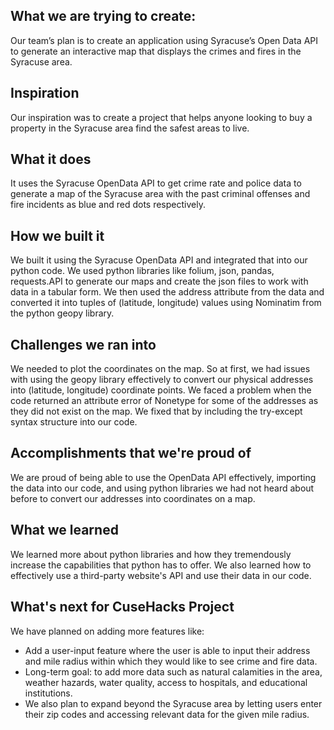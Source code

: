 ## What we are trying to create:

Our team’s plan is to create an application using Syracuse’s Open Data API to generate an interactive map that displays the crimes and fires in the Syracuse area. 

## Inspiration
Our inspiration was to create a project that helps anyone looking to buy a property in the Syracuse area find the safest areas to live.

## What it does
It uses the Syracuse OpenData API to get crime rate and police data to generate a map of the Syracuse area with the past criminal offenses and fire incidents as blue and red dots respectively.

## How we built it
We built it using the Syracuse OpenData API and integrated that into our python code. We used python libraries like folium, json, pandas, requests.API to generate our maps and create the json files to work with data in a tabular form. We then used the address attribute from the data and converted it into tuples of (latitude, longitude) values using Nominatim from the python geopy library. 

## Challenges we ran into

We needed to plot the coordinates on the map. So at first, we had issues with using the geopy library effectively to convert our physical addresses into (latitude, longitude) coordinate points. We faced a problem when the code returned an attribute error of Nonetype for some of the addresses as they did not exist on the map. We fixed that by including the try-except syntax structure into our code.

## Accomplishments that we're proud of
We are proud of being able to use the OpenData API effectively, importing the data into our code, and using python libraries we had not heard about before to convert our addresses into coordinates on a map.

## What we learned

We learned more about python libraries and how they tremendously increase the capabilities that python has to offer. We also learned how to effectively use a third-party website's API and use their data in our code.

## What's next for CuseHacks Project

We have planned on adding more features like:

* Add a user-input feature where the user is able to input their address and mile radius within which they would like to see crime and fire data.
* Long-term goal: to add more data such as natural calamities in the area, weather hazards, water quality, access to hospitals, and educational institutions. 
* We also plan to expand beyond the Syracuse area by letting users enter their zip codes and accessing relevant data for the given mile radius.

